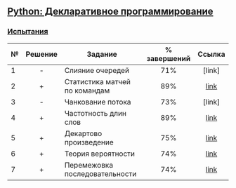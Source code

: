 ## [Python: Декларативное программирование ](https://ru.hexlet.io/courses/python-declarative-programming#challenges)

### [Испытания](https://ru.hexlet.io/courses/python-declarative-programming#challenges)

№  |Решение| Задание                                  | % завершений| Ссылка | 
---|:-----:|------------------------------------------|:-----------:|:------:|
1  | -     |Слияние очередей                          |71%          |  [link]|
2  | +     |Статистика матчей по командам             |89%          |  [link](https://ru.hexlet.io/code_reviews/435823)|
3  | -     |Чанкование потока                         |73%          |  [link]|
4  | +     |Частотность длин слов                     |89%          |  [link](https://ru.hexlet.io/code_reviews/435985)|
5  | +     |Декартово произведение                    |75%          |  [link](https://ru.hexlet.io/code_reviews/436208)|
6  | +     |Теория вероятности                        |74%          |  [link](https://ru.hexlet.io/code_reviews/1108504)|
7  | +     |Перемежовка последовательности            |74%          |  [link](https://ru.hexlet.io/code_reviews/436000)|
